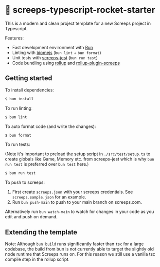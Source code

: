 # 🚀 screeps-typescript-rocket-starter

This is a modern and clean project template for a new Screeps project in
Typescript.

Features:

* Fast development environment with [Bun](https://bun.sh/)
* Linting with [biomejs](https://biomejs.dev/) (`bun lint` + `bun format`)
* Unit tests with [screeps-jest](https://github.com/eduter/screeps-jest) (`bun run test`)
* Code bundling using [rollup](https://rollupjs.org/) and [rollup-plugin-screeps](https://github.com/Arcath/rollup-plugin-screeps)

## Getting started

To install dependencies:

```bash
$ bun install
```

To run linting:
```bash
$ bun lint
```

To auto format code (and write the changes):
```bash
$ bun format
```

To run tests:

(Note it's important to preload the setup script in `./src/test/setup.ts` to 
create globals like Game, Memory etc. from screeps-jest which is why
`bun run test` is preferred over `bun test` here.)

```bash
$ bun run test
```

To push to screeps:

1. First create `screeps.json` with your screeps credentials.
   See `screeps.sample.json` for an example.
2. Run `bun push-main` to push to your main branch on screeps.com.

Alternatively run `bun watch-main` to watch for changes in your code as you edit
and push on demand.


## Extending the template

Note: Although `bun build` runs significantly faster than `tsc` for a large
codebase, the build from bun is not currently able to target the slightly
old node runtime that Screeps runs on. For this reason we still use a vanilla
tsc compile step in the rollup script.
